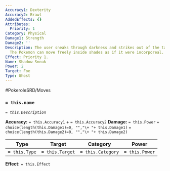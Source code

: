 ```yaml
---
Accuracy1: Dexterity
Accuracy2: Brawl
AddedEffects: {}
Attributes:
  Priority: 1
Category: Physical
Damage1: Strength
Damage2: ''
Description: The user sneaks through darkness and strikes out of the target's shadow.
  The Pokemon can move freely inside shades as if it were incorporeal.
Effect: Priority 1.
Name: Shadow Sneak
Power: 2
Target: Foe
Type: Ghost
---
```


#PokeroleSRD/Moves

### `= this.name` 
*`= this.Description`*

**Accuracy:** `= this.Accuracy1` + `= this.Accuracy2`
**Damage:** `= this.Power` `= choice(length(this.Damage1)=0, "","\+ "+ this.Damage1)` `= choice(length(this.Damage2)=0, "","\+ "+ this.Damage2)`

| Type          | Target          | Category          | Power          |
| ------------- | --------------- | ----------------  | -------------- |
| `= this.Type` | `= this.Target` | `= this.Category` | `= this.Power` | 

**Effect:** `= this.Effect`
